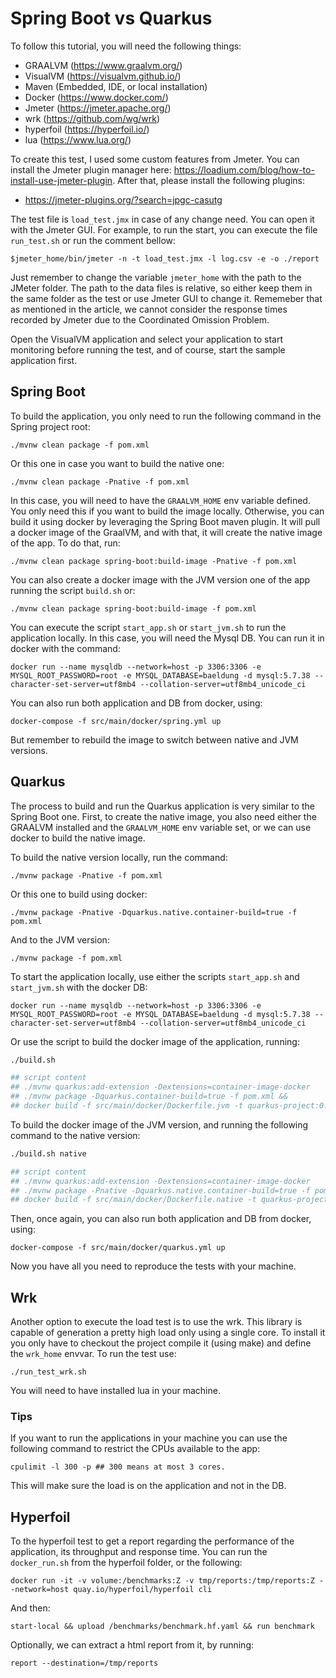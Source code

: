 # Spring Boot vs Quarkus

To follow this tutorial, you will need the following things:
- GRAALVM (https://www.graalvm.org/)
- VisualVM (https://visualvm.github.io/)
- Maven (Embedded, IDE, or local installation)
- Docker (https://www.docker.com/)
- Jmeter (https://jmeter.apache.org/)
- wrk (https://github.com/wg/wrk)
- hyperfoil (https://hyperfoil.io/)
- lua (https://www.lua.org/)

To create this test, I used some custom features from Jmeter. You can install the Jmeter plugin manager here:
https://loadium.com/blog/how-to-install-use-jmeter-plugin. After that, please install the following plugins:
- https://jmeter-plugins.org/?search=jpgc-casutg

The test file is `load_test.jmx` in case of any change need. You can open it with the Jmeter GUI. For example, to run the start, you can execute the file `run_test.sh` or run the comment bellow:

```
$jmeter_home/bin/jmeter -n -t load_test.jmx -l log.csv -e -o ./report
```

Just remember to change the variable `jmeter_home` with the path to the JMeter folder. The path to the data files is relative, so either keep them in the same folder as the test or use Jmeter GUI to change it. Rememeber that as mentioned in the article, we cannot consider the response times recorded by Jmeter due to the Coordinated Omission Problem.

Open the VisualVM application and select your application to start monitoring before running the test, and of course, start the sample application first.

## Spring Boot
To build the application, you only need to run the following command in the Spring project root:
```
./mvnw clean package -f pom.xml
```
Or this one in case you want to build the native one:
```
./mvnw clean package -Pnative -f pom.xml
```
In this case, you will need to have the `GRAALVM_HOME` env variable defined. You only need this if you want to build the image locally. Otherwise, you can build it using docker by leveraging the Spring Boot maven plugin. It will pull a docker image of the GraalVM, and with that, it will create the native image of the app. To do that, run:
```
./mvnw clean package spring-boot:build-image -Pnative -f pom.xml
```
You can also create a docker image with the JVM version one of the app running the script `build.sh` or:
```
./mvnw clean package spring-boot:build-image -f pom.xml

```

You can execute the script `start_app.sh` or `start_jvm.sh` to run the application locally. In this case, you will need the Mysql DB. You can run it in docker with the command:
```
docker run --name mysqldb --network=host -p 3306:3306 -e MYSQL_ROOT_PASSWORD=root -e MYSQL_DATABASE=baeldung -d mysql:5.7.38 --character-set-server=utf8mb4 --collation-server=utf8mb4_unicode_ci
```
You can also run both application and DB from docker, using:
```
docker-compose -f src/main/docker/spring.yml up
```
But remember to rebuild the image to switch between native and JVM versions.

## Quarkus
The process to build and run the Quarkus application is very similar to the Spring Boot one. First, to create the native image, you also need either the GRAALVM installed and the `GRAALVM_HOME` env variable set, or we can use docker to build the native image.

To build the native version locally, run the command:
```
./mvnw package -Pnative -f pom.xml
```
Or this one to build using docker:
```
./mvnw package -Pnative -Dquarkus.native.container-build=true -f pom.xml
```
And to the JVM version:
```
./mvnw package -f pom.xml
```

To start the application locally, use either the scripts `start_app.sh` and `start_jvm.sh` with the docker DB:
```
docker run --name mysqldb --network=host -p 3306:3306 -e MYSQL_ROOT_PASSWORD=root -e MYSQL_DATABASE=baeldung -d mysql:5.7.38 --character-set-server=utf8mb4 --collation-server=utf8mb4_unicode_ci
```
Or use the script to build the docker image of the application, running:
```bash
./build.sh

## script content
## ./mvnw quarkus:add-extension -Dextensions=container-image-docker
## ./mvnw package -Dquarkus.container-build=true -f pom.xml &&
## docker build -f src/main/docker/Dockerfile.jvm -t quarkus-project:0.1-SNAPSHOT .
```
To build the docker image of the JVM version, and running the following command to the native version:
```bash
./build.sh native

## script content
## ./mvnw quarkus:add-extension -Dextensions=container-image-docker
## ./mvnw package -Pnative -Dquarkus.native.container-build=true -f pom.xml &&
## docker build -f src/main/docker/Dockerfile.native -t quarkus-project:0.1-SNAPSHOT .
```
Then, once again, you can also run both application and DB from docker, using:
```
docker-compose -f src/main/docker/quarkus.yml up
```

Now you have all you need to reproduce the tests with your machine.

## Wrk
Another option to execute the load test is to use the wrk. This library is capable of generation a pretty high load only using a single core. To install it you only have to checkout the project compile it (using make) and define the `wrk_home` envvar. To run the test use:

```
./run_test_wrk.sh
```
You will need to have installed lua in your machine.

### Tips
If you want to run the applications in your machine you can use the following command to restrict the CPUs available to the app:

```
cpulimit -l 300 -p ## 300 means at most 3 cores.
```

This will make sure the load is on the application and not in the DB.
## Hyperfoil

To the hyperfoil test to get a report regarding the performance of the application, its throughput and response time. You can run the `docker_run.sh` from the hyperfoil folder, or the following: 

```
docker run -it -v volume:/benchmarks:Z -v tmp/reports:/tmp/reports:Z --network=host quay.io/hyperfoil/hyperfoil cli
```
And then:
```
start-local && upload /benchmarks/benchmark.hf.yaml && run benchmark
```
Optionally, we can extract a html report from it, by running:
```
report --destination=/tmp/reports
```
